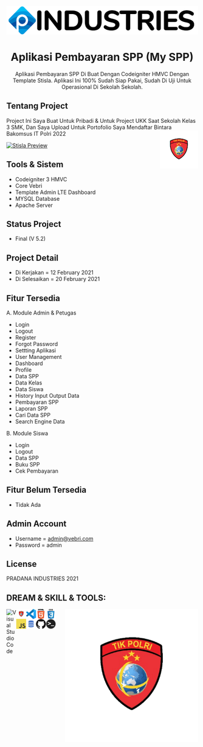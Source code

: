 <p align="center">
  <a href="https://instagram.com/bri_vebri">
    <img src="https://github.com/VebriCoders/VebriCoders/blob/9b2a93d0f8443e4caf808c8353e31665e6a84ab3/iconlong.png" alt="Stisla logo"  height="75">
  </a>
</p>

<h1 align="center">Aplikasi Pembayaran SPP (My SPP)</h1>

<p align="center">
  Aplikasi Pembayaran SPP Di Buat Dengan Codeigniter HMVC Dengan Template Stisla. Aplikasi Ini 100% Sudah Siap Pakai, Sudah Di Uji Untuk Operasional Di Sekolah Sekolah.
</p>

## Tentang Project

Project Ini Saya Buat Untuk Pribadi & Untuk Project UKK Saat Sekolah Kelas 3 SMK, Dan Saya Upload Untuk Portofolio Saya Mendaftar Bintara Bakomsus IT Polri 2022
<img
  align="right"
  alt="GIF"
  src="https://raw.githubusercontent.com/VebriCoders/VebriCoders/main/tik-unscreen.gif?raw=true"
  width="100"
  height="100"
/>

[![Stisla Preview](https://github.com/VebriCoders/VebriCoders/blob/73893902f35a13f57ba27dc3946c3f4fdb983a12/Demo-My-Spp.gif)](https://instagram.com/bri_vebri)

## Tools & Sistem

- Codeigniter 3 HMVC
- Core Vebri
- Template Admin LTE Dashboard
- MYSQL Database
- Apache Server

## Status Project
- Final (V 5.2)

## Project Detail
- Di Kerjakan = 12 February 2021
- Di Selesaikan = 20 February 2021

## Fitur Tersedia
A. Module Admin & Petugas
- Login
- Logout
- Register
- Forgot Password
- Settting Aplikasi
- User Management
- Dashboard
- Profile
- Data SPP
- Data Kelas
- Data Siswa
- History Input Output Data
- Pembayaran SPP
- Laporan SPP
- Cari Data SPP
- Search Engine Data

B. Module Siswa
- Login
- Logout
- Data SPP
- Buku SPP
- Cek Pembayaran

## Fitur Belum Tersedia
- Tidak Ada

## Admin Account
- Username = admin@vebri.com
- Password = admin

## License

PRADANA INDUSTRIES 2021

## DREAM & SKILL & TOOLS:
<img
  align="right"
  alt="GIF"
  src="https://raw.githubusercontent.com/VebriCoders/VebriCoders/main/tik-unscreen.gif?raw=true"
  width="350"
  height="350"
/>

<img
  align="left"
  alt="Visual Studio Code"
  width="26px"
  src="https://polri.go.id/webpolri/assets/img/others/logo-polri.png"
/>
<img
  align="left"
  alt="Polri"
  width="26px"
  src="https://raw.githubusercontent.com/VebriCoders/VebriCoders/main/tik-unscreen.gif?raw=true"
/>
<img
  align="left"
  alt="Polri"
  width="26px"
  src="https://raw.githubusercontent.com/github/explore/80688e429a7d4ef2fca1e82350fe8e3517d3494d/topics/visual-studio-code/visual-studio-code.png"
/>
<img
  align="left"
  alt="HTML5"
  width="26px"
  src="https://raw.githubusercontent.com/github/explore/80688e429a7d4ef2fca1e82350fe8e3517d3494d/topics/html/html.png"
/>
<img
  align="left"
  alt="CSS3"
  width="26px"
  src="https://raw.githubusercontent.com/github/explore/80688e429a7d4ef2fca1e82350fe8e3517d3494d/topics/css/css.png"
/>
<img
  align="left"
  alt="JavaScript"
  width="26px"
  src="https://raw.githubusercontent.com/github/explore/80688e429a7d4ef2fca1e82350fe8e3517d3494d/topics/javascript/javascript.png"
/>
<img
  align="left"
  alt="SQL"
  width="26px"
  src="https://raw.githubusercontent.com/github/explore/80688e429a7d4ef2fca1e82350fe8e3517d3494d/topics/sql/sql.png"
/>
<img
  align="left"
  alt="GitHub"
  width="26px"
  src="https://raw.githubusercontent.com/github/explore/78df643247d429f6cc873026c0622819ad797942/topics/github/github.png"
/>
<img
  align="left"
  alt="Terminal"
  width="26px"
  src="https://raw.githubusercontent.com/github/explore/80688e429a7d4ef2fca1e82350fe8e3517d3494d/topics/terminal/terminal.png"
/>
